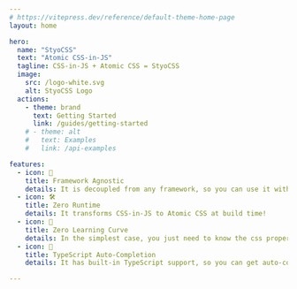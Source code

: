 ```yaml
---
# https://vitepress.dev/reference/default-theme-home-page
layout: home

hero:
  name: "StyoCSS"
  text: "Atomic CSS-in-JS"
  tagline: CSS-in-JS + Atomic CSS = StyoCSS
  image:
    src: /logo-white.svg
    alt: StyoCSS Logo
  actions:
    - theme: brand
      text: Getting Started
      link: /guides/getting-started
    # - theme: alt
    #   text: Examples
    #   link: /api-examples

features:
  - icon: 🥰
    title: Framework Agnostic
    details: It is decoupled from any framework, so you can use it with any framework!
  - icon: 🛠
    title: Zero Runtime
    details: It transforms CSS-in-JS to Atomic CSS at build time!
  - icon: 📖
    title: Zero Learning Curve
    details: In the simplest case, you just need to know the css property names!
  - icon: 🤖
    title: TypeScript Auto-Completion
    details: It has built-in TypeScript support, so you can get auto-completion!

---
```

